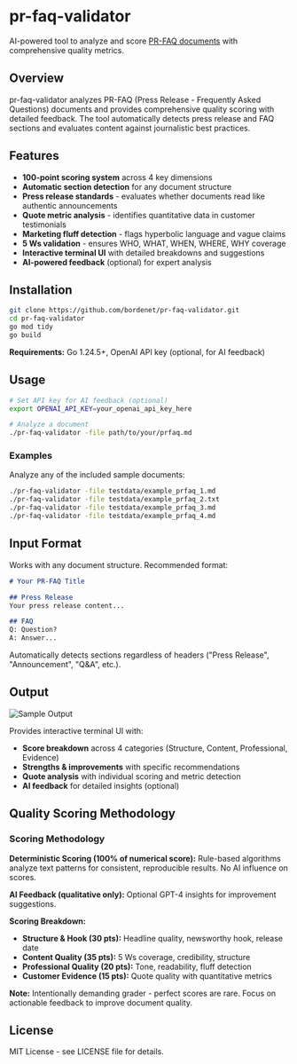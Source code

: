 
# pr-faq-validator

AI-powered tool to analyze and score [PR-FAQ documents](https://github.com/bordenet/Engineering_Culture/blob/main/SDLC/The_PR-FAQ.md) with comprehensive quality metrics.

## Overview

pr-faq-validator analyzes PR-FAQ (Press Release - Frequently Asked Questions) documents and provides comprehensive quality scoring with detailed feedback. The tool automatically detects press release and FAQ sections and evaluates content against journalistic best practices.

## Features

- **100-point scoring system** across 4 key dimensions
- **Automatic section detection** for any document structure
- **Press release standards** - evaluates whether documents read like authentic announcements
- **Quote metric analysis** - identifies quantitative data in customer testimonials
- **Marketing fluff detection** - flags hyperbolic language and vague claims
- **5 Ws validation** - ensures WHO, WHAT, WHEN, WHERE, WHY coverage
- **Interactive terminal UI** with detailed breakdowns and suggestions
- **AI-powered feedback** (optional) for expert analysis

## Installation

```bash
git clone https://github.com/bordenet/pr-faq-validator.git
cd pr-faq-validator
go mod tidy
go build
```

**Requirements:** Go 1.24.5+, OpenAI API key (optional, for AI feedback)

## Usage

```bash
# Set API key for AI feedback (optional)
export OPENAI_API_KEY=your_openai_api_key_here

# Analyze a document
./pr-faq-validator -file path/to/your/prfaq.md
```

### Examples

Analyze any of the included sample documents:

```bash
./pr-faq-validator -file testdata/example_prfaq_1.md
./pr-faq-validator -file testdata/example_prfaq_2.txt  
./pr-faq-validator -file testdata/example_prfaq_3.md
./pr-faq-validator -file testdata/example_prfaq_4.md
```

## Input Format

Works with any document structure. Recommended format:

```markdown
# Your PR-FAQ Title

## Press Release
Your press release content...

## FAQ
Q: Question?
A: Answer...
```

Automatically detects sections regardless of headers ("Press Release", "Announcement", "Q&A", etc.).

## Output

![Sample Output](docs/sample-output.png)

Provides interactive terminal UI with:
- **Score breakdown** across 4 categories (Structure, Content, Professional, Evidence)
- **Strengths & improvements** with specific recommendations
- **Quote analysis** with individual scoring and metric detection
- **AI feedback** for detailed insights (optional)


## Quality Scoring Methodology

### Scoring Methodology

**Deterministic Scoring (100% of numerical score):** Rule-based algorithms analyze text patterns for consistent, reproducible results. No AI influence on scores.

**AI Feedback (qualitative only):** Optional GPT-4 insights for improvement suggestions.

**Scoring Breakdown:**
- **Structure & Hook (30 pts):** Headline quality, newsworthy hook, release date
- **Content Quality (35 pts):** 5 Ws coverage, credibility, structure
- **Professional Quality (20 pts):** Tone, readability, fluff detection
- **Customer Evidence (15 pts):** Quote quality with quantitative metrics

**Note:** Intentionally demanding grader - perfect scores are rare. Focus on actionable feedback to improve document quality.

## License

MIT License - see LICENSE file for details.
